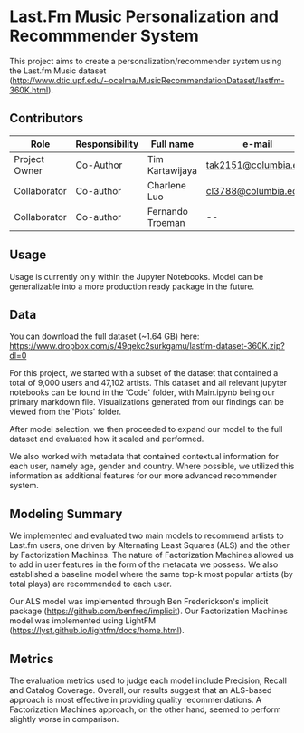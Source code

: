 # Last.Fm Music Personalization and Recommmender System

This project aims to create a personalization/recommender system using the Last.fm Music dataset (http://www.dtic.upf.edu/~ocelma/MusicRecommendationDataset/lastfm-360K.html).

## Contributors
| Role                 | Responsibility         | Full name                | e-mail       |
| -----                | ----------------       | -----------              | ---------    |
| Project Owner       | Co-Author                 | Tim Kartawijaya            | tak2151@columbia.edu |
| Collaborator        | Co-author              | Charlene Luo | cl3788@columbia.edu   |
| Collaborator        | Co-author              | Fernando Troeman | -- |

## Usage
Usage is currently only within the Jupyter Notebooks. Model can be generalizable into a more production ready package in the future.

## Data
You can download the full dataset (~1.64 GB) here: 
https://www.dropbox.com/s/49qekc2surkgamu/lastfm-dataset-360K.zip?dl=0

For this project, we started with a subset of the dataset that contained a total of 9,000 users and 47,102 artists. This dataset and all relevant jupyter notebooks can be found in the 'Code' folder, with Main.ipynb being our primary markdown file. Visualizations generated from our findings can be viewed from the 'Plots' folder.

After model selection, we then proceeded to expand our model to the full dataset and evaluated how it scaled and performed.

We also worked with metadata that contained contextual information for each user, namely age, gender and country. Where possible, we utilized this information as additional features for our more advanced recommender system.

## Modeling Summary
We implemented and evaluated two main models to recommend artists to Last.fm users, one driven by Alternating Least Squares (ALS) and the other by Factorization Machines. The nature of Factorization Machines allowed us to add in user features in the form of the metadata we possess. We also established a baseline model where the same top-k most popular artists (by total plays) are recommended to each user.

Our ALS model was implemented through Ben Frederickson's implicit package (https://github.com/benfred/implicit). Our Factorization Machines model was implemented using LightFM (https://lyst.github.io/lightfm/docs/home.html). 

## Metrics
The evaluation metrics used to judge each model include Precision, Recall and Catalog Coverage. Overall, our results suggest that an ALS-based approach is most effective in providing quality recommendations. A Factorization Machines approach, on the other hand, seemed to perform slightly worse in comparison.

